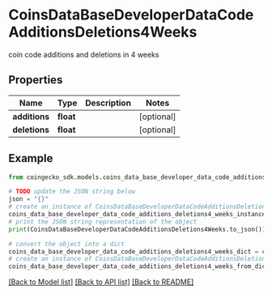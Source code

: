 # CoinsDataBaseDeveloperDataCodeAdditionsDeletions4Weeks

coin code additions and deletions in 4 weeks

## Properties

Name | Type | Description | Notes
------------ | ------------- | ------------- | -------------
**additions** | **float** |  | [optional] 
**deletions** | **float** |  | [optional] 

## Example

```python
from coingecko_sdk.models.coins_data_base_developer_data_code_additions_deletions4_weeks import CoinsDataBaseDeveloperDataCodeAdditionsDeletions4Weeks

# TODO update the JSON string below
json = "{}"
# create an instance of CoinsDataBaseDeveloperDataCodeAdditionsDeletions4Weeks from a JSON string
coins_data_base_developer_data_code_additions_deletions4_weeks_instance = CoinsDataBaseDeveloperDataCodeAdditionsDeletions4Weeks.from_json(json)
# print the JSON string representation of the object
print(CoinsDataBaseDeveloperDataCodeAdditionsDeletions4Weeks.to_json())

# convert the object into a dict
coins_data_base_developer_data_code_additions_deletions4_weeks_dict = coins_data_base_developer_data_code_additions_deletions4_weeks_instance.to_dict()
# create an instance of CoinsDataBaseDeveloperDataCodeAdditionsDeletions4Weeks from a dict
coins_data_base_developer_data_code_additions_deletions4_weeks_from_dict = CoinsDataBaseDeveloperDataCodeAdditionsDeletions4Weeks.from_dict(coins_data_base_developer_data_code_additions_deletions4_weeks_dict)
```
[[Back to Model list]](../README.md#documentation-for-models) [[Back to API list]](../README.md#documentation-for-api-endpoints) [[Back to README]](../README.md)



